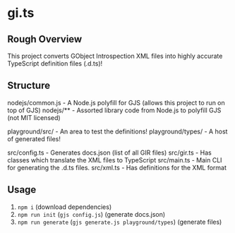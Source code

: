 gi.ts
=====

## Rough Overview

This project converts GObject Introspection XML files into highly accurate TypeScript definition files (.d.ts)!

## Structure

nodejs/common.js - A Node.js polyfill for GJS (allows this project to run on top of GJS)
nodejs/**        - Assorted library code from Node.js to polyfill GJS (not MIT licensed)

playground/src/  - An area to test the definitions!
playground/types/ - A host of generated files!

src/config.ts - Generates docs.json (list of all GIR files)
src/gir.ts    - Has classes which translate the XML files to TypeScript
src/main.ts   - Main CLI for generating the .d.ts files.
src/xml.ts    - Has definitions for the XML format

## Usage 

1. `npm i` (download dependencies)
2. `npm run init` (`gjs config.js`) (generate docs.json)
3. `npm run generate` (`gjs generate.js playground/types`) (generate files)